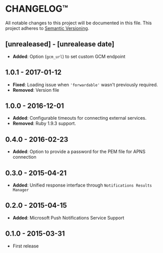 # CHANGELOG™
All notable changes to this project will be documented in this file.
This project adheres to [Semantic Versioning](http://semver.org/).

## [unrealeased] - [unrealease date]
- **Added**: Option (`gcm_url`) to set custom GCM endpoint

## 1.0.1 - 2017-01-12
- **Fixed**: Loading issue when `'forwardable'` wasn't previously required.
- **Removed**: Version file

## 1.0.0 - 2016-12-01
- **Added**: Configurable timeouts for connecting external services.
- **Removed**: Ruby 1.9.3 support.

## 0.4.0 - 2016-02-23
- **Added**: Option to provide a password for the PEM file for APNS connection

## 0.3.0 - 2015-04-21
- **Added**: Unified response interface through `Notifications Results Manager`

## 0.2.0 - 2015-04-15
- **Added**: Microsoft Push Notifications Service Support

## 0.1.0 - 2015-03-31
- First release
